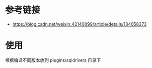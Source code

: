 # 参考链接
* https://blog.csdn.net/weixin_42140099/article/details/134058373

# 使用
根据编译不同版本放到 plugins/sqldrivers 目录下
